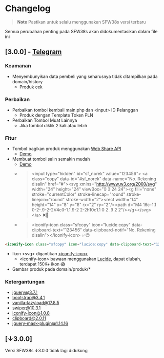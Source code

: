# Changelog

> **Note**
> Pastikan untuk selalu menggunakan SFW38s versi terbaru

Semua perubahan penting pada SFW38s akan didokumentasikan dalam file ini

## [3.0.0] - [Telegram](https://t.me/sfkios/452)

### Keamanan

- Menyembunyikan data pembeli yang seharusnya tidak ditampilkan pada domain/history
  - Produk cek

### Perbaikan

- Perbaikan tombol kembali main.php dan &lt;input&gt; ID Pelanggan
  - Produk dengan Template Token PLN
- Perbaikan Tombol Muat Lainnya
  - Jika tombol diklik 2 kali atau lebih

### Fitur

- Tombol bagikan produk menggunakan [Web Share API](https://w3c.github.io/web-share/demos/share-files.html)
  - [Demo](https://t.me/sfkios/453?single)
- Membuat tombol salin semakin mudah
  - [Demo](https://t.me/sfkios/468)
  - > &lt;input type=&quot;hidden&quot; id=&quot;sf_norek&quot; value=&quot;123456&quot;&gt; 
&lt;a class=&quot;copy&quot; data-id=&quot;#sf_norek&quot; data-name=&quot;No. Rekening disalin&quot; href=&quot;#&quot;&gt;&lt;svg xmlns=&quot;http://www.w3.org/2000/svg&quot; width=&quot;24&quot; height=&quot;24&quot; viewBox=&quot;0 0 24 24&quot;&gt;&lt;g fill=&quot;none&quot; stroke=&quot;currentColor&quot; stroke-linecap=&quot;round&quot; stroke-linejoin=&quot;round&quot; stroke-width=&quot;2&quot;&gt;&lt;rect width=&quot;14&quot; height=&quot;14&quot; x=&quot;8&quot; y=&quot;8&quot; rx=&quot;2&quot; ry=&quot;2&quot;/&gt;&lt;path d=&quot;M4 16c-1.1 0-2-.9-2-2V4c0-1.1.9-2 2-2h10c1.1 0 2 .9 2 2&quot;/&gt;&lt;/g&gt;&lt;/svg&gt;&lt;/a&gt; ❌🤯 
  - > &lt;iconify-icon class=&quot;sfcopy&quot; icon=&quot;lucide:copy&quot; data-clipboard-text=&quot;123456&quot; data-clipboard-notif=&quot;No. Rekening disalin&quot;&gt;&lt;/iconify-icon&gt; ✅😍
```html
<iconify-icon class="sfcopy" icon="lucide:copy" data-clipboard-text="123456" data-clipboard-notif="No. Rekening disalin"></iconify-icon>
```
- Ikon &lt;svg&gt; digantikan [&lt;iconify-icon&gt;](https://iconify.design/)
  - &lt;iconify-icon&gt; bawaan menggunakan [Lucide](https://icon-sets.iconify.design/lucide/), dapat diubah, terdapat 150K+ ikon 😱
- Gambar produk pada domain/produk/*

### Ketergantungan

- [jquery@3.7.1](https://www.jsdelivr.com/package/npm/jquery)
- [bootstrap@3.4.1](https://www.jsdelivr.com/package/npm/bootstrap)
- [vanilla-lazyload@17.8.5](https://www.jsdelivr.com/package/npm/vanilla-lazyload)
- [swiper@10.3.1](https://www.jsdelivr.com/package/npm/swiper)
- [iconify-icon@1.0.8](https://www.jsdelivr.com/package/npm/iconify-icon)
- [clipboard@2.0.11](https://www.jsdelivr.com/package/npm/clipboard)
- [jquery-mask-plugin@1.14.16](https://www.jsdelivr.com/package/npm/jquery-mask-plugin)

## [↓3.0.0]

Versi SFW38s ↓3.0.0 tidak lagi didukung
